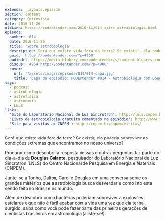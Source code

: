 ```yaml
---
extends: _layouts.episode
section: content
category: Entrevista
date: 2016-11-26
oldLink: https://podentender.com/2016/11/014-sobre-astrobiologia.html
episode:
  number: '014'
  date: 2016-11-26
  title: 'Sobre astrobiologia'
  description: Será que existe vida fora da terra? Se existir, ela poderia sobreviver as condições extremas que encontramos no nosso universo? Procurar como descobrir a resposta dessas e outras perguntas faz parte do dia-a-dia de Douglas Galante, pesquisador do Laboratório Nacional de Luz Síncrotron (LNLS) do Centro Nacional de Pesquisa em Energia e Materiais (CNPEM). 
  guid: 'https://podentender.com/?p=4900'
  audioUrl: https://media.blubrry.com/podentender/s/content.blubrry.com/podentender/PODEntender_014_sobre_astrobiologia.mp3
  disqus: '4954 http://podentender.com/?p=4900'
  cover:
    url: '/assets/images/episode/014/014-capa.jpg'
    title: 'Capa do episódio: PODEntender #014 - Astrobiologia com Douglas Galante do Laboratório Nacional de Luz Sincrotron' 
tags:
  - podcast
  - astrobiologia
  - astrofísica
  - astronomia
  - LNLS
links:
  'Site do Laboratório Nacional de Luz Síncrotron': http://lnls.cnpem.br/
  'Livro de astrobiologia gratuito comentado no episódio': http://www.tikinet.com.br/iag/astrobiologia.pdf
  'Site para visitas ao CNPEM': http://cnpem.br/cnpem/visitas/
---
```


Será que existe vida fora da terra? Se existir, ela poderia sobreviver as condições extremas que encontramos
no nosso universo?

Procurar como descobrir a resposta dessas e outras perguntas faz parte do dia-a-dia de
**Douglas Galante**, pesquisador do Laboratório Nacional de Luz Síncrotron (LNLS) do
Centro Nacional de Pesquisa em Energia e Materiais (CNPEM).

Junte-se a Tonho, Dalton, Carol e Douglas em uma conversa sobre os grandes mistérios que a astrobiologia
busca desvendar e como isto esta sendo feito no Brasil e no mundo.

Além de descobrir como bactérias poderiam sobreviver a explosões estelares e que não é fácil acabar
com a vida uma vez que ela tenha surgido, saiba como você pode fazer parte das primeiras gerações
de cientistas brasileiros em astrobiologia (aliste-se!).
